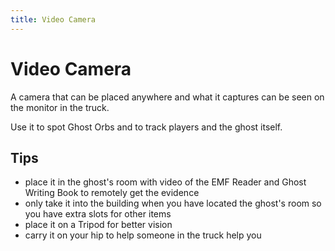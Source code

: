 ```yaml
---
title: Video Camera
---
```


# Video Camera

A camera that can be placed anywhere and what it captures can be seen on the monitor in the truck.

Use it to spot Ghost Orbs and to track players and the ghost itself.

## Tips

- place it in the ghost's room with video of the EMF Reader and Ghost Writing Book to remotely get the evidence
- only take it into the building when you have located the ghost's room so you have extra slots for other items
- place it on a Tripod for better vision
- carry it on your hip to help someone in the truck help you
